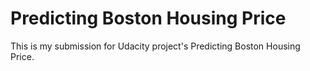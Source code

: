 # Predicting Boston Housing Price

This is my submission for Udacity project's Predicting Boston Housing Price.